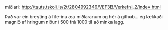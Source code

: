 miðlari: http://tsuts.tskoli.is/2t/2804992349/VEF3B/Verkefni_2/index.html

Það var ein breyting á file-inu æa miðlaranum og hér á github... ég lækkaði magnið af hringum niður í 500 frá 1000 til að minka lagg.
